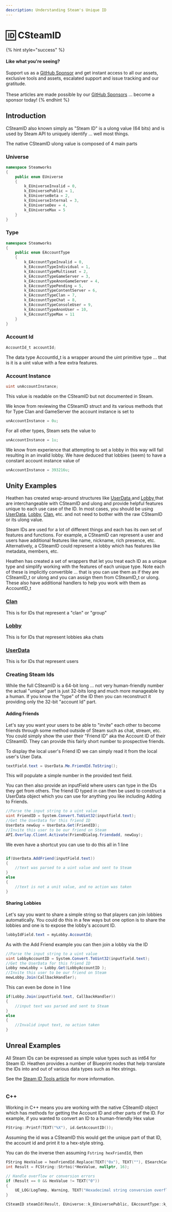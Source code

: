 ```yaml
---
description: Understanding Steam's Unique ID
---
```


# 🆔 CSteamID

{% hint style="success" %}
#### Like what you're seeing?

Support us as a [GitHub Sponsor](../where-to-buy/become-a-sponsor.md) and get instant access to all our assets, exclusive tools and assets, escalated support and issue tracking and our gratitude.\
\
These articles are made possible by our [GitHub Sponsors](../where-to-buy/become-a-sponsor.md) ... become a sponsor today!
{% endhint %}

## Introduction

CSteamID also known simply as "Steam ID" is a ulong value (64 bits) and is used by Steam API to uniquely identify ... well most things.&#x20;

The native CSteamID ulong value is composed of 4 main parts

### Universe

```csharp
namespace Steamworks
{
    public enum EUniverse
    {
        k_EUniverseInvalid = 0,
        k_EUniversePublic = 1,
        k_EUniverseBeta = 2,
        k_EUniverseInternal = 3,
        k_EUniverseDev = 4,
        k_EUniverseMax = 5
    }
}
```

### Type

```csharp
namespace Steamworks
{
    public enum EAccountType
    {
        k_EAccountTypeInvalid = 0,
        k_EAccountTypeIndividual = 1,
        k_EAccountTypeMultiseat = 2,
        k_EAccountTypeGameServer = 3,
        k_EAccountTypeAnonGameServer = 4,
        k_EAccountTypePending = 5,
        k_EAccountTypeContentServer = 6,
        k_EAccountTypeClan = 7,
        k_EAccountTypeChat = 8,
        k_EAccountTypeConsoleUser = 9,
        k_EAccountTypeAnonUser = 10,
        k_EAccountTypeMax = 11
    }
}
```

### Account Id

```csharp
AccountId_t accountId;
```

The data type AccountId\_t is a wrapper around the uint primitive type ... that is it is a uint value with a few extra features.

### Account Instance

```csharp
uint unAccountInstance;
```

This value is readable on the CSteamID but not documented in Steam.&#x20;

We know from reviewing the CSteamID struct and its various methods that for Type Clan and GameServer the account instance is set to&#x20;

```csharp
unAccountInstance = 0u;
```

For all other types, Steam sets the value to&#x20;

```csharp
unAccountInstance = 1u;
```

We know from experience that attempting to set a lobby in this way will fail resulting in an invalid lobby. We have deduced that lobbies (seem) to have a constant account instance value of

```csharp
unAccountInstance = 393216u;
```

## Unity Examples

Heathen has created wrap-around structures like [UserData ](../toolkit-for-steamworks/unity/classes-and-structs/user-data.md)and [Lobby ](../toolkit-for-steamworks/unity/classes-and-structs/lobby-data.md)that are interchangeable with CSteamID and ulong and provide helpful features unique to each use case of the ID. In most cases, you should be using [UserData](../toolkit-for-steamworks/unity/classes-and-structs/user-data.md), [Lobby](../toolkit-for-steamworks/unity/classes-and-structs/lobby-data.md), [Clan](../toolkit-for-steamworks/unity/classes-and-structs/clan-data.md), etc. and not need to bother with the raw CSteamID or its ulong value.

Steam IDs are used for a lot of different things and each has its own set of features and functions. For example, a CSteamID can represent a user and users have additional features like name, nickname, rich presence, etc. Alternatively, a CSteamID could represent a lobby which has features like metadata, members, etc.

Heathen has created a set of wrappers that let you treat each ID as a unique type and simplify working with the features of each unique type. Note each of these is implicitly convertible ... that is you can use them as if they are CSteamID\_t or ulong and you can assign them from CSteamID\_t or ulong. These also have additional handlers to help you work with them as AccountID\_t

### [Clan](../toolkit-for-steamworks/unity/classes-and-structs/clan-data.md)

This is for IDs that represent a "clan" or "group"

### [Lobby](../toolkit-for-steamworks/unity/classes-and-structs/lobby-data.md)

This is for IDs that represent lobbies aka chats

### [UserData](../toolkit-for-steamworks/unity/classes-and-structs/user-data.md)

This is for IDs that represent users

### Creating Steam Ids

While the full CSteamID is a 64-bit long ... not very human-friendly number the actual "unique" part is just 32-bits long and much more manageable by a human. If you know the "type" of the ID then you can reconstruct it providing only the 32-bit "account Id" part.

#### Adding Friends

Let's say you want your users to be able to "invite" each other to become friends through some method outside of Steam such as chat, stream, etc. You could simply show the user their "Friend ID" aka the Account ID of their CSteamID. They can provide this fairly short number to prospective friends.

To display the local user's Friend ID we can simply read it from the local user's User Data.

```csharp
textField.text = UserData.Me.FriendId.ToString();
```

This will populate a simple number in the provided text field.

You can then also provide an inputField where users can type in the IDs they get from others. The friend ID typed in can then be used to construct a UserData object which you can use for anything you like including Adding to Friends.

```csharp
//Parse the input string to a uint value
uint FriendID = System.Convert.ToUint32(inputfield.text);
//Get the UserData for this friend ID
UserData newGuy = UserData.Get(FriendID);
//Invite this user to be our friend on Steam
API.Overlay.Client.Activate(FriendDialog.friendadd, newGuy);
```

We even have a shortcut you can use to do this all in 1 line

```csharp

if(UserData.AddFriend(inputField.text))
{
    //text was parsed to a uint value and sent to Steam
}
else
{
    //text is not a unit value, and no action was taken
}
```

#### Sharing Lobbies

Let's say you want to share a simple string so that players can join lobbies automatically. You could do this in a few ways but one option is to share the lobbies and one is to expose the lobby's account ID.

```csharp
lobbyIdField.text = myLobby.AccountId;
```

As with the Add Friend example you can then join a lobby via the ID

```csharp
//Parse the input string to a uint value
uint LobbyAccountID = System.Convert.ToUint32(inputfield.text);
//Get the UserData for this friend ID
Lobby newLobby = Lobby.Get(LobbyAccountID );
//Invite this user to be our friend on Steam
mewLobby.Join(CallbackHandler);
```

This can even be done in 1 line

```csharp
if(Lobby.Join(inputfield.text, CallbackHandler))
{
    //input text was parsed and sent to Steam
}
else
{
    //Invalid input text, no action taken
}
```

## Unreal Examples

All Steam IDs can be expressed as simple value types such as int64 for Steam ID. Heathen provides a number of Blueprint nodes that help translate the IDs into and out of various data types such as Hex strings.

See the [Steam ID Tools article](../toolkit-for-steamworks/unreal/blueprint-nodes/functions/steam-id-tools.md) for more information.

<figure><img src="../.gitbook/assets/image (23).png" alt=""><figcaption></figcaption></figure>

### C++

Working in C++ means you are working with the native CSteamID object which has methods for getting the Account ID and other parts of the ID. For example, if you wanted to convert an ID to a human-friendly Hex value

```cpp
FString::Printf(TEXT("%X"), id.GetAccountID());
```

Assuming the id was a CSteamID this would get the unique part of that ID, the account id and print it to a hex-style string.&#x20;

You can do the inverse then assuming `Fstring hexFriendId`, then

```cpp
FString HexValue = hexFriendId.Replace(TEXT("0x"), TEXT(""), ESearchCase::CaseSensitive);
int Result = FCString::Strtoi(*HexValue, nullptr, 16);

// Handle overflow or conversion errors
if (Result == 0 && HexValue != TEXT("0"))
{
    UE_LOG(LogTemp, Warning, TEXT("Hexadecimal string conversion overflow or error."));
}

CSteamID steamId(Result, EUniverse::k_EUniversePublic, EAccountType::k_EAccountTypeIndividual);
```

